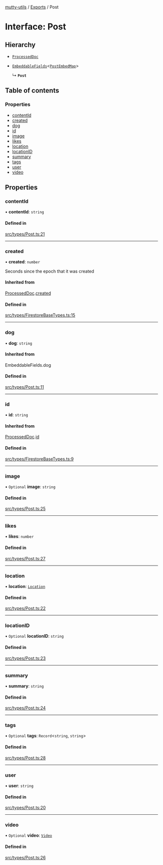 [mutty-utils](../README.md) / [Exports](../modules.md) / Post

# Interface: Post

## Hierarchy

- [`ProcessedDoc`](ProcessedDoc.md)

- [`EmbeddableFields`](../modules.md#embeddablefields)<[`PostEmbedMap`](../modules.md#postembedmap)\>

  ↳ **`Post`**

## Table of contents

### Properties

- [contentId](Post.md#contentid)
- [created](Post.md#created)
- [dog](Post.md#dog)
- [id](Post.md#id)
- [image](Post.md#image)
- [likes](Post.md#likes)
- [location](Post.md#location)
- [locationID](Post.md#locationid)
- [summary](Post.md#summary)
- [tags](Post.md#tags)
- [user](Post.md#user)
- [video](Post.md#video)

## Properties

### contentId

• **contentId**: `string`

#### Defined in

[src/types/Post.ts:21](https://github.com/jonlaing/mutty-utils/blob/3ab5f76/src/types/Post.ts#L21)

___

### created

• **created**: `number`

Seconds since the epoch that it was created

#### Inherited from

[ProcessedDoc](ProcessedDoc.md).[created](ProcessedDoc.md#created)

#### Defined in

[src/types/FirestoreBaseTypes.ts:15](https://github.com/jonlaing/mutty-utils/blob/3ab5f76/src/types/FirestoreBaseTypes.ts#L15)

___

### dog

• **dog**: `string`

#### Inherited from

EmbeddableFields.dog

#### Defined in

[src/types/Post.ts:11](https://github.com/jonlaing/mutty-utils/blob/3ab5f76/src/types/Post.ts#L11)

___

### id

• **id**: `string`

#### Inherited from

[ProcessedDoc](ProcessedDoc.md).[id](ProcessedDoc.md#id)

#### Defined in

[src/types/FirestoreBaseTypes.ts:9](https://github.com/jonlaing/mutty-utils/blob/3ab5f76/src/types/FirestoreBaseTypes.ts#L9)

___

### image

• `Optional` **image**: `string`

#### Defined in

[src/types/Post.ts:25](https://github.com/jonlaing/mutty-utils/blob/3ab5f76/src/types/Post.ts#L25)

___

### likes

• **likes**: `number`

#### Defined in

[src/types/Post.ts:27](https://github.com/jonlaing/mutty-utils/blob/3ab5f76/src/types/Post.ts#L27)

___

### location

• **location**: [`Location`](Location.md)

#### Defined in

[src/types/Post.ts:22](https://github.com/jonlaing/mutty-utils/blob/3ab5f76/src/types/Post.ts#L22)

___

### locationID

• `Optional` **locationID**: `string`

#### Defined in

[src/types/Post.ts:23](https://github.com/jonlaing/mutty-utils/blob/3ab5f76/src/types/Post.ts#L23)

___

### summary

• **summary**: `string`

#### Defined in

[src/types/Post.ts:24](https://github.com/jonlaing/mutty-utils/blob/3ab5f76/src/types/Post.ts#L24)

___

### tags

• `Optional` **tags**: `Record`<`string`, `string`\>

#### Defined in

[src/types/Post.ts:28](https://github.com/jonlaing/mutty-utils/blob/3ab5f76/src/types/Post.ts#L28)

___

### user

• **user**: `string`

#### Defined in

[src/types/Post.ts:20](https://github.com/jonlaing/mutty-utils/blob/3ab5f76/src/types/Post.ts#L20)

___

### video

• `Optional` **video**: [`Video`](Video.md)

#### Defined in

[src/types/Post.ts:26](https://github.com/jonlaing/mutty-utils/blob/3ab5f76/src/types/Post.ts#L26)
